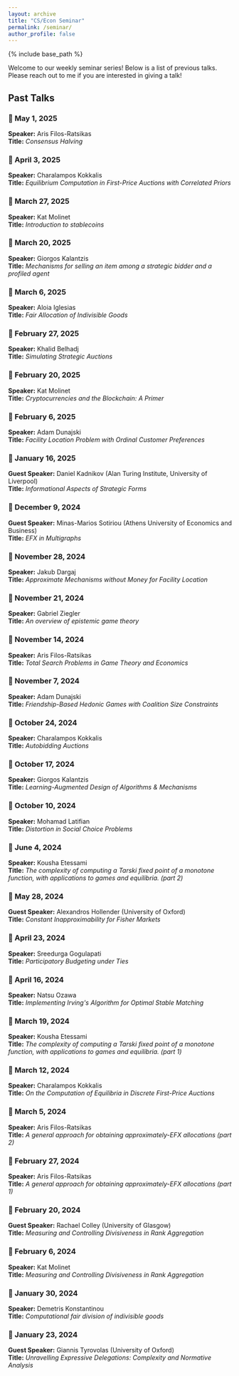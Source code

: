 ```yaml
---
layout: archive
title: "CS/Econ Seminar"
permalink: /seminar/
author_profile: false
---
```


{% include base_path %}

Welcome to our weekly seminar series! Below is a list of previous talks. Please reach out to me if you are interested in giving a talk!

## Past Talks

### 📅 May 1, 2025  
**Speaker:** Aris Filos-Ratsikas   
**Title:** *Consensus Halving*  

### 📅 April 3, 2025  
**Speaker:** Charalampos Kokkalis   
**Title:** *Equilibrium Computation in First-Price Auctions with Correlated Priors*  

### 📅 March 27, 2025  
**Speaker:** Kat Molinet   
**Title:** *Introduction to stablecoins*  

### 📅 March 20, 2025  
**Speaker:** Giorgos Kalantzis   
**Title:** *Mechanisms for selling an item among a strategic bidder and a profiled agent*  

### 📅 March 6, 2025  
**Speaker:** Aloia Iglesias   
**Title:** *Fair Allocation of Indivisible Goods*  

### 📅 February 27, 2025  
**Speaker:** Khalid Belhadj   
**Title:** *Simulating Strategic Auctions*  

### 📅 February 20, 2025  
**Speaker:** Kat Molinet   
**Title:** *Cryptocurrencies and the Blockchain: A Primer*  

### 📅 February 6, 2025  
**Speaker:** Adam Dunajski   
**Title:** *Facility Location Problem with Ordinal Customer Preferences*  

### 📅 January 16, 2025  
**Guest Speaker:** Daniel Kadnikov (Alan Turing Institute, University of Liverpool)   
**Title:** *Informational Aspects of Strategic Forms*  

### 📅 December 9, 2024  
**Guest Speaker:** Minas-Marios Sotiriou (Athens University of Economics and Business)   
**Title:** *EFX in Multigraphs*  

### 📅 November 28, 2024  
**Speaker:** Jakub Dargaj    
**Title:** *Approximate Mechanisms without Money for Facility Location*  

### 📅 November 21, 2024  
**Speaker:** Gabriel Ziegler       
**Title:** *An overview of epistemic game theory*  

### 📅 November 14, 2024  
**Speaker:** Aris Filos-Ratsikas    
**Title:** *Total Search Problems in Game Theory and Economics*  

### 📅 November 7, 2024  
**Speaker:** Adam Dunajski   
**Title:** *Friendship-Based Hedonic Games with Coalition Size Constraints*  

### 📅 October 24, 2024  
**Speaker:** Charalampos Kokkalis    
**Title:** *Autobidding Auctions*  

### 📅 October 17, 2024  
**Speaker:** Giorgos Kalantzis    
**Title:** *Learning-Augmented Design of Algorithms & Mechanisms* 

### 📅 October 10, 2024  
**Speaker:** Mohamad Latifian   
**Title:** *Distortion in Social Choice Problems* 

### 📅 June 4, 2024  
**Speaker:** Kousha Etessami   
**Title:** *The complexity of computing a Tarski fixed point of a monotone function, with applications to games and equilibria. (part 2)* 

### 📅 May 28, 2024  
**Guest Speaker:** Alexandros Hollender (University of Oxford)   
**Title:** *Constant Inapproximability for Fisher Markets* 

### 📅 April 23, 2024  
**Speaker:** Sreedurga Gogulapati    
**Title:** *Participatory Budgeting under Ties* 

### 📅 April 16, 2024  
**Speaker:** Natsu Ozawa   
**Title:** *Implementing Irving's Algorithm for Optimal Stable Matching* 

### 📅 March 19, 2024  
**Speaker:** Kousha Etessami  
**Title:** *The complexity of computing a Tarski fixed point of a monotone function, with applications to games and equilibria. (part 1)* 

### 📅 March 12, 2024  
**Speaker:** Charalampos Kokkalis  
**Title:** *On the Computation of Equilibria in Discrete First-Price Auctions* 

### 📅 March 5, 2024  
**Speaker:** Aris Filos-Ratsikas  
**Title:** *A general approach for obtaining approximately-EFX allocations (part 2)* 

### 📅 February 27, 2024  
**Speaker:** Aris Filos-Ratsikas  
**Title:** *A general approach for obtaining approximately-EFX allocations (part 1)* 

### 📅 February 20, 2024  
**Guest Speaker:** Rachael Colley (University of Glasgow)    
**Title:** *Measuring and Controlling Divisiveness in Rank Aggregation* 

### 📅 February 6, 2024  
**Speaker:** Kat Molinet   
**Title:** *Measuring and Controlling Divisiveness in Rank Aggregation* 

### 📅 January 30, 2024  
**Speaker:** Demetris Konstantinou    
**Title:** *Computational fair division of indivisible goods* 

### 📅 January 23, 2024  
**Guest Speaker:** Giannis Tyrovolas (University of Oxford)   
**Title:** *Unravelling Expressive Delegations: Complexity and Normative Analysis* 
